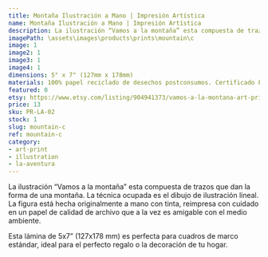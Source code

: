 ```yaml
---
title: Montaña Ilustración a Mano | Impresión Artística
name: Montaña Ilustración a Mano | Impresión Artística
description: La ilustración “Vamos a la montaña” esta compuesta de trazos que dan la forma de una montaña. Hecha originalmente a mano con tinta, reimpresa con cuidado en un papel de calidad de archivo que a la vez es amigable con el medio ambiente.
imagePath: \assets\images\products\prints\mountain\c
image: 1
image2: 1
image3: 1
image4: 1
dimensions: 5" x 7" (127mm x 178mm)
materials: 100% papel reciclado de desechos postconsumos. Certificado FSC.
featured: 0
etsy: https://www.etsy.com/listing/904941373/vamos-a-la-montana-art-print-hand
price: 13
sku: PR-LA-02
stock: 1
slug: mountain-c
ref: mountain-c
category:
- art-print
- illustration
- la-aventura
---
```

La ilustración “Vamos a la montaña” esta compuesta de trazos que dan la forma de una montaña. La técnica ocupada es el dibujo de ilustración lineal. La figura está hecha originalmente a mano con tinta, reimpresa con cuidado en un papel de calidad de archivo que a la vez es amigable con el medio ambiente.

Esta lámina de 5x7” (127x178 mm) es perfecta para cuadros de marco estándar, ideal para el perfecto regalo o la decoración de tu hogar.
